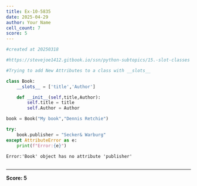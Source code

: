 ```yaml
---
title: Ex-10-5835
date: 2025-04-29
author: Your Name
cell_count: 7
score: 5
---
```


```python
#created at 20250318
```


```python
#https://stevejoe1412.gitbook.io/ssn/python-subtopics/15.-slot-classes
```


```python
#Trying to add New Attributes to a class with __slots__
```


```python
class Book:
    __slots__ = ['title','Author']

    def __init__(self,title,Author):
        self.title = title
        self.Author = Author
```


```python
book = Book("My book","Dennis Retchie")
```


```python
try:
    book.publisher = "Secker& Warburg"
except AttributeError as e:
    print(f"Error:{e}")
```

    Error:'Book' object has no attribute 'publisher'



```python

```


---
**Score: 5**